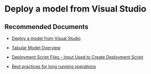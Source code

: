  <properties
    pageTitle="deploy model"
    description="deploy model"
    service="Microsoft.AnalysisServices"
    resource="Microsoft.AnalysisServices/servers"
    authors="pjfreitas"
    ms.author="pfreitas"
    displayOrder="80"
    selfHelpType="generic"
    supportTopicIds="32675687"
    productPesIds="16157"
    cloudEnvironments="public, MoonCake, fairfax, usnat, ussec"
    articleId="bdc40ec8-9f10-0111-70d1-691a17de43ef"
    ownershipId="AzureData_AnalysisServices"
/>

# Deploy a model from Visual Studio

## **Recommended Documents**

* [Deploy a model from Visual Studio](https://docs.microsoft.com/azure/analysis-services/analysis-services-deploy)

* [Tabular Model Overview](https://docs.microsoft.com/analysis-services/tabular-models/tabular-models-ssas?view=asallproducts-allversions)

* [Deployment Script Files - Input Used to Create Deployment Script](https://docs.microsoft.com/sql/analysis-services/multidimensional-models/deployment-script-files-input-used-to-create-deployment-script?view=sql-server-2017)

* [Best practices for long running operations](https://docs.microsoft.com/azure/analysis-services/analysis-services-long-operations)
